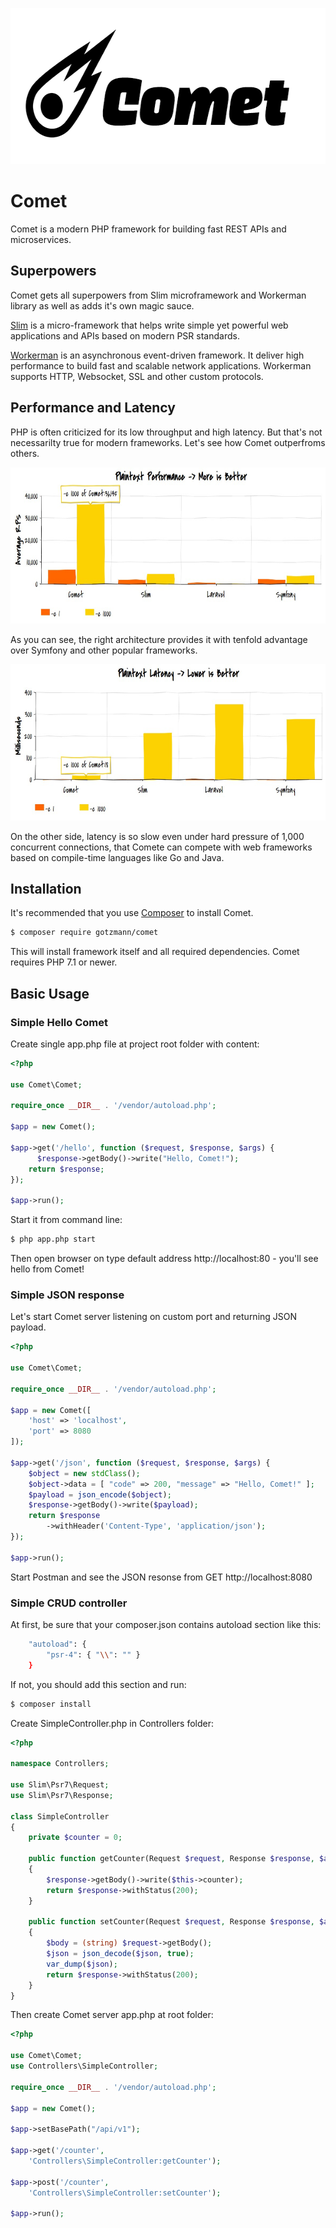 <p align="center">
  <img width="600" height="250" src="logo.png">
</p>

# Comet

Comet is a modern PHP framework for building fast REST APIs and microservices.

## Superpowers

Comet gets all superpowers from Slim microframework and Workerman library as well as adds it's own magic sauce.

[Slim](https://github.com/slimphp/Slim) is a micro-framework that helps write simple yet powerful web applications and APIs based on modern PSR standards.

[Workerman](https://github.com/walkor/Workerman) is an asynchronous event-driven framework. It deliver high performance to build fast and scalable network applications. Workerman supports HTTP, Websocket, SSL and other custom protocols. 

## Performance and Latency

PHP is often criticized for its low throughput and high latency. But that's not necessarilty true for modern frameworks. Let's see how Comet outperfroms others.

<p align="center">
  <img width="600" height="250" src="plaintext-performance.jpg">
</p>

As you can see, the right architecture provides it with tenfold advantage over Symfony and other popular frameworks.

<p align="center">
  <img width="600" height="250" src="plaintext-latency.jpg">
</p>

On the other side, latency is so slow even under hard pressure of 1,000 concurrent connections, that Comete can compete with web frameworks based on compile-time languages like Go and Java.

## Installation

It's recommended that you use [Composer](https://getcomposer.org/) to install Comet.

```bash
$ composer require gotzmann/comet
```

This will install framework itself and all required dependencies. Comet requires PHP 7.1 or newer.

## Basic Usage

### Simple Hello Comet

Create single app.php file at project root folder with content:

```php
<?php

use Comet\Comet;

require_once __DIR__ . '/vendor/autoload.php';

$app = new Comet();

$app->get('/hello', function ($request, $response, $args) {
	  $response->getBody()->write("Hello, Comet!");      
    return $response;
});

$app->run();
```

Start it from command line:

```bash
$ php app.php start
```

Then open browser on type default address http://localhost:80 - you'll see hello from Comet!

### Simple JSON response

Let's start Comet server listening on custom port and returning JSON payload.

```php
<?php

use Comet\Comet;

require_once __DIR__ . '/vendor/autoload.php';

$app = new Comet([
    'host' => 'localhost',
    'port' => 8080
]);

$app->get('/json', function ($request, $response, $args) {    
    $object = new stdClass();
    $object->data = [ "code" => 200, "message" => "Hello, Comet!" ];
    $payload = json_encode($object);
    $response->getBody()->write($payload);
    return $response
        ->withHeader('Content-Type', 'application/json');
});

$app->run();
```

Start Postman and see the JSON resonse from GET http://localhost:8080

### Simple CRUD controller

At first, be sure that your composer.json contains autoload section like this:

```bash
    "autoload": {
        "psr-4": { "\\": "" }
    }
```    

If not, you should add this section and run:

```bash
$ composer install
```    

Create SimpleController.php in Controllers folder:

```php
<?php

namespace Controllers;

use Slim\Psr7\Request;
use Slim\Psr7\Response;

class SimpleController
{    
    private $counter = 0;

    public function getCounter(Request $request, Response $response, $args)
    {
        $response->getBody()->write($this->counter);  
        return $response->withStatus(200);
    }

    public function setCounter(Request $request, Response $response, $args)    
    {        
        $body = (string) $request->getBody();
        $json = json_decode($json, true);
        var_dump($json);
        return $response->withStatus(200);        
    }
}  
```    

Then create Comet server app.php at root folder:

```php
<?php

use Comet\Comet;
use Controllers\SimpleController;

require_once __DIR__ . '/vendor/autoload.php';

$app = new Comet();

$app->setBasePath("/api/v1"); 

$app->get('/counter',
    'Controllers\SimpleController:getCounter');

$app->post('/counter',    
    'Controllers\SimpleController:setCounter');

$app->run();
```